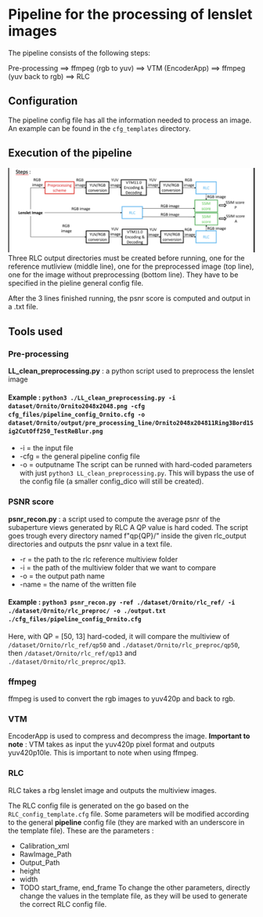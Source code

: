 # Pipeline for the processing of lenslet images

The pipeline consists of the following steps:

Pre-processing $\implies$ ffmpeg (rgb to yuv) $\implies$ VTM (EncoderApp) $\implies$ ffmpeg (yuv back to rgb) $\implies$ RLC 

## Configuration

The pipeline config file has all the information needed to process an image. An example can be found in the ```cfg_templates``` directory.

## Execution of the pipeline
![](doc/pipeline_schema.png)
Three RLC output directories must be created before running, one for the reference mutliview (middle line), one for the preprocessed image (top line), one for the image without preprocessing (bottom line). They have to be specified in the pieline general config file. 

After the 3 lines finished running, the psnr score is computed and output in a .txt file. 

## Tools used

### Pre-processing

__LL_clean_preprocessing.py__ : a python script used to preprocess the lenslet image
#### Example : ```python3 ./LL_clean_preprocessing.py -i dataset/Ornito/Ornito2048x2048.png -cfg cfg_files/pipeline_config_Ornito.cfg -o dataset/Ornito/output/pre_processing_line/Ornito2048x204811Ring3Bord1Sig2CutOff250_TestReBlur.png```
- -i = the input file
- -cfg = the general pipeline config file
- -o = outputname
The script can be runned with hard-coded parameters with just ```python3 LL_clean_preprocessing.py```. This will bypass the use of the config file (a smaller config_dico will still be created).

### PSNR score

__psnr_recon.py__ : a script used to compute the average psnr of the subaperture views generated by RLC
A QP value is hard coded. The script goes trough every directory named f"qp{QP}/" inside the given rlc_output directories and outputs the psnr value in a text file. 
- -r = the path to the rlc reference multiview folder
- -i = the path of the multiview folder that we want to compare
- -o = the output path name
- -name = the name of the written file

#### Example : ```python3 psnr_recon.py -ref ./dataset/Ornito/rlc_ref/ -i ./dataset/Ornito/rlc_preproc/ -o ./output.txt ./cfg_files/pipeline_config_Ornito.cfg```

Here, with QP = [50, 13] hard-coded, it will compare the multiview of ```/dataset/Ornito/rlc_ref/qp50``` and ```./dataset/Ornito/rlc_preproc/qp50```,
then ```/dataset/Ornito/rlc_ref/qp13``` and ```./dataset/Ornito/rlc_preproc/qp13```.

### ffmpeg

ffmpeg is used to convert the rgb images to yuv420p and back to rgb.

### VTM

EncoderApp is used to compress and decompress the image.
**Important to note** : VTM takes as input the yuv420p pixel format and outputs yuv420p10le. This is important to note when using ffmpeg.

### RLC
RLC takes a rbg lenslet image and outputs the multiview images.

The RLC config file is generated on the go based on the ```RLC_config_template.cfg``` file. Some parameters will be modified according to the general **pipeline** config file (they are marked with an underscore in the template file).
These are the parameters :
- Calibration_xml
- RawImage_Path
- Output_Path
- height
- width
- TODO start_frame, end_frame
To change the other parameters, directly change the values in the template file, as they will be used to generate the correct RLC config file.